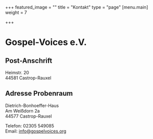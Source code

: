 +++
featured_image = ""
title = "Kontakt"
type = "page"
[menu.main]
weight = 7

+++
# Gospel-Voices e.V.

## Post-Anschrift

Heimstr. 20  
44581 Castrop-Rauxel

## Adresse Probenraum

Dietrich-Bonhoeffer-Haus  
Am Weißdorn 2a  
44577 Castrop-Rauxel

Telefon: 02305 549085  
Email: [info@gospelvoices.org](mailto:info@gospelvoices.org)